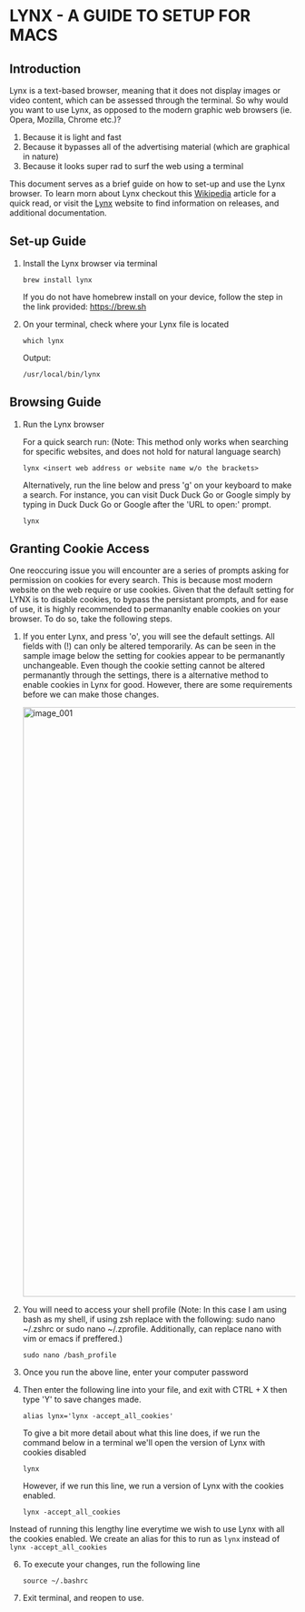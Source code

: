 # LYNX - A GUIDE TO SETUP FOR MACS

## Introduction
Lynx is a text-based browser, meaning that it does not display images or video content, which can be assessed through the terminal. So why would you want to use Lynx, as opposed to the modern graphic web browsers (ie. Opera, Mozilla, Chrome etc.)?
1. Because it is light and fast
2. Because it bypasses all of the advertising material (which are graphical in nature)
3. Because it looks super rad to surf the web using a terminal
<p> This document serves as a brief guide on how to set-up and use the Lynx browser. To learn morn about Lynx checkout this <a href='https://en.wikipedia.org/wiki/Lynx_(web_browser)'>Wikipedia</a> article for a quick read, or visit the <a href='https://lynx.invisible-island.net/'>Lynx</a> website to find information on releases, and additional documentation.

## Set-up Guide
1. Install the Lynx browser via terminal
   
	```
	brew install lynx
	```
     If you do not have homebrew install on your device, follow the step in the link provided: https://brew.sh

2. On your terminal, check where your Lynx file is located
	```
	which lynx
	```
     Output:
	  ```
	 /usr/local/bin/lynx
	  ```

## Browsing Guide
1. Run the Lynx browser
   
     For a quick search run: (Note: This method only works when searching for specific websites, and does not hold for natural language search)
	  ```
	  lynx <insert web address or website name w/o the brackets>
	  ```
     Alternatively, run the line below and press 'g' on your keyboard to make a search. For instance, you can visit Duck Duck Go or Google simply by typing in Duck Duck Go or Google after the 'URL to open:' prompt.

	  ```
	  lynx
	  ```

## Granting Cookie Access
One reoccuring issue you will encounter are a series of prompts asking for permission on cookies for every search. This is because most modern website on the web require or use cookies. Given that the default setting for LYNX is to disable cookies, to bypass the persistant prompts, and for ease of use, it is highly recommended to permananlty enable cookies on your browser. To do so, take the following steps. 

1. If you enter Lynx, and press 'o', you will see the default settings. All fields with (!) can only be altered temporarily. As can be seen in the sample image below the setting for cookies appear to be permanantly unchangeable. Even though the cookie setting cannot be altered permanantly through the settings, there is a alternative method to enable cookies in Lynx for good. However, there are some requirements before we can make those changes.

    <img width="1037" alt="image_001" src="https://github.com/filsan95/Project-Lynx_Tutorial/assets/75952698/ae08918a-12dc-463d-a2e5-c8d4559c33c3">


2. You will need to access your shell profile (Note: In this case I am using bash as my shell, if using zsh replace with the following: sudo nano ~/.zshrc or sudo nano ~/.zprofile. Additionally, can replace nano with vim or emacs if preffered.)
	  ```
	  sudo nano /bash_profile
	  ```
3. Once you run the above line, enter your computer password
4. Then enter the following line into your file, and exit with CTRL + X then type 'Y' to save changes made.
	  ```
	  alias lynx='lynx -accept_all_cookies'
	  ```
   To give a bit more detail about what this line does, if we run the command below in a terminal we'll open the version of Lynx with cookies disabled
   	  ```
	  lynx
	  ```
   However, if we run this line, we run a version of Lynx with the cookies enabled.
	  ```
	  lynx -accept_all_cookies
	  ```
  Instead of running this lengthy line everytime we wish to use Lynx with all the cookies enabled. We create an alias for this to run as <code>lynx</code> instead of <code>lynx -accept_all_cookies</code>
  
6. To execute your changes, run the following line
	  ```
	  source ~/.bashrc
	  ```
7. Exit terminal, and reopen to use.

